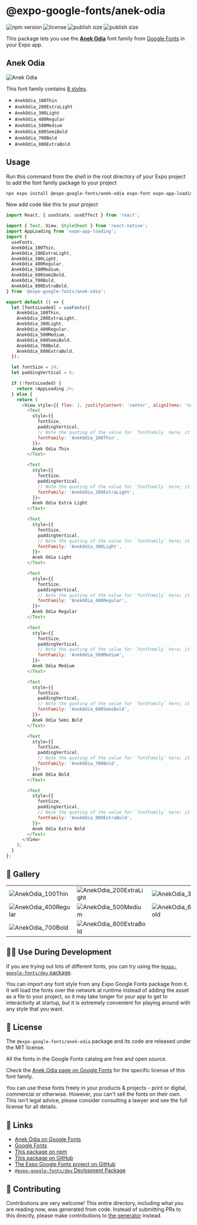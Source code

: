 # @expo-google-fonts/anek-odia

![npm version](https://flat.badgen.net/npm/v/@expo-google-fonts/anek-odia)
![license](https://flat.badgen.net/github/license/expo/google-fonts)
![publish size](https://flat.badgen.net/packagephobia/install/@expo-google-fonts/anek-odia)
![publish size](https://flat.badgen.net/packagephobia/publish/@expo-google-fonts/anek-odia)

This package lets you use the [**Anek Odia**](https://fonts.google.com/specimen/Anek+Odia) font family from [Google Fonts](https://fonts.google.com/) in your Expo app.

## Anek Odia

![Anek Odia](./font-family.png)

This font family contains [8 styles](#-gallery).

- `AnekOdia_100Thin`
- `AnekOdia_200ExtraLight`
- `AnekOdia_300Light`
- `AnekOdia_400Regular`
- `AnekOdia_500Medium`
- `AnekOdia_600SemiBold`
- `AnekOdia_700Bold`
- `AnekOdia_800ExtraBold`

## Usage

Run this command from the shell in the root directory of your Expo project to add the font family package to your project
```sh
npx expo install @expo-google-fonts/anek-odia expo-font expo-app-loading
```

Now add code like this to your project
```js
import React, { useState, useEffect } from 'react';

import { Text, View, StyleSheet } from 'react-native';
import AppLoading from 'expo-app-loading';
import {
  useFonts,
  AnekOdia_100Thin,
  AnekOdia_200ExtraLight,
  AnekOdia_300Light,
  AnekOdia_400Regular,
  AnekOdia_500Medium,
  AnekOdia_600SemiBold,
  AnekOdia_700Bold,
  AnekOdia_800ExtraBold,
} from '@expo-google-fonts/anek-odia';

export default () => {
  let [fontsLoaded] = useFonts({
    AnekOdia_100Thin,
    AnekOdia_200ExtraLight,
    AnekOdia_300Light,
    AnekOdia_400Regular,
    AnekOdia_500Medium,
    AnekOdia_600SemiBold,
    AnekOdia_700Bold,
    AnekOdia_800ExtraBold,
  });

  let fontSize = 24;
  let paddingVertical = 6;

  if (!fontsLoaded) {
    return <AppLoading />;
  } else {
    return (
      <View style={{ flex: 1, justifyContent: 'center', alignItems: 'center' }}>
        <Text
          style={{
            fontSize,
            paddingVertical,
            // Note the quoting of the value for `fontFamily` here; it expects a string!
            fontFamily: 'AnekOdia_100Thin',
          }}>
          Anek Odia Thin
        </Text>

        <Text
          style={{
            fontSize,
            paddingVertical,
            // Note the quoting of the value for `fontFamily` here; it expects a string!
            fontFamily: 'AnekOdia_200ExtraLight',
          }}>
          Anek Odia Extra Light
        </Text>

        <Text
          style={{
            fontSize,
            paddingVertical,
            // Note the quoting of the value for `fontFamily` here; it expects a string!
            fontFamily: 'AnekOdia_300Light',
          }}>
          Anek Odia Light
        </Text>

        <Text
          style={{
            fontSize,
            paddingVertical,
            // Note the quoting of the value for `fontFamily` here; it expects a string!
            fontFamily: 'AnekOdia_400Regular',
          }}>
          Anek Odia Regular
        </Text>

        <Text
          style={{
            fontSize,
            paddingVertical,
            // Note the quoting of the value for `fontFamily` here; it expects a string!
            fontFamily: 'AnekOdia_500Medium',
          }}>
          Anek Odia Medium
        </Text>

        <Text
          style={{
            fontSize,
            paddingVertical,
            // Note the quoting of the value for `fontFamily` here; it expects a string!
            fontFamily: 'AnekOdia_600SemiBold',
          }}>
          Anek Odia Semi Bold
        </Text>

        <Text
          style={{
            fontSize,
            paddingVertical,
            // Note the quoting of the value for `fontFamily` here; it expects a string!
            fontFamily: 'AnekOdia_700Bold',
          }}>
          Anek Odia Bold
        </Text>

        <Text
          style={{
            fontSize,
            paddingVertical,
            // Note the quoting of the value for `fontFamily` here; it expects a string!
            fontFamily: 'AnekOdia_800ExtraBold',
          }}>
          Anek Odia Extra Bold
        </Text>
      </View>
    );
  }
};

```

## 🔡 Gallery


||||
|-|-|-|
|![AnekOdia_100Thin](./AnekOdia_100Thin.ttf.png)|![AnekOdia_200ExtraLight](./AnekOdia_200ExtraLight.ttf.png)|![AnekOdia_300Light](./AnekOdia_300Light.ttf.png)||
|![AnekOdia_400Regular](./AnekOdia_400Regular.ttf.png)|![AnekOdia_500Medium](./AnekOdia_500Medium.ttf.png)|![AnekOdia_600SemiBold](./AnekOdia_600SemiBold.ttf.png)||
|![AnekOdia_700Bold](./AnekOdia_700Bold.ttf.png)|![AnekOdia_800ExtraBold](./AnekOdia_800ExtraBold.ttf.png)|||


## 👩‍💻 Use During Development

If you are trying out lots of different fonts, you can try using the [`@expo-google-fonts/dev` package](https://github.com/expo/google-fonts/tree/master/font-packages/dev#readme).

You can import *any* font style from any Expo Google Fonts package from it. It will load the fonts
over the network at runtime instead of adding the asset as a file to your project, so it may take longer
for your app to get to interactivity at startup, but it is extremely convenient
for playing around with any style that you want.

## 📖 License

The `@expo-google-fonts/anek-odia` package and its code are released under the MIT license.

All the fonts in the Google Fonts catalog are free and open source.

Check the [Anek Odia page on Google Fonts](https://fonts.google.com/specimen/Anek+Odia) for the specific license of this font family.

You can use these fonts freely in your products & projects - print or digital, commercial or otherwise. However, you can't sell the fonts on their own. This isn't legal advice, please consider consulting a lawyer and see the full license for all details.

## 🔗 Links

- [Anek Odia on Google Fonts](https://fonts.google.com/specimen/Anek+Odia)
- [Google Fonts](https://fonts.google.com/)
- [This package on npm](https://www.npmjs.com/package/@expo-google-fonts/anek-odia)
- [This package on GitHub](https://github.com/expo/google-fonts/tree/master/font-packages/anek-odia)
- [The Expo Google Fonts project on GitHub](https://github.com/expo/google-fonts)
- [`@expo-google-fonts/dev` Devlopment Package](https://github.com/expo/google-fonts/tree/master/font-packages/dev)

## 🤝 Contributing

Contributions are very welcome! This entire directory, including what you are reading now, was generated from code. Instead of submitting PRs to this directly, please make contributions to [the generator](https://github.com/expo/google-fonts/tree/master/packages/generator) instead.
